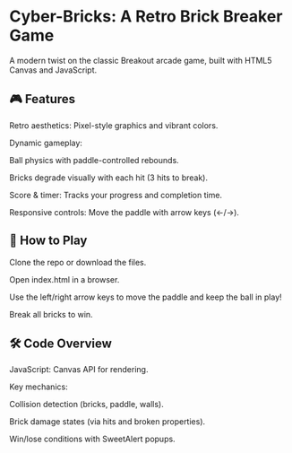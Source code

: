 <h1>Cyber-Bricks: A Retro Brick Breaker Game</h1>
A modern twist on the classic Breakout arcade game, built with HTML5 Canvas and JavaScript.

<h2>🎮 Features</h2>
Retro aesthetics: Pixel-style graphics and vibrant colors.

Dynamic gameplay:

Ball physics with paddle-controlled rebounds.

Bricks degrade visually with each hit (3 hits to break).

Score & timer: Tracks your progress and completion time.

Responsive controls: Move the paddle with arrow keys (←/→).

<h2>🚀 How to Play</h2>
Clone the repo or download the files.

Open index.html in a browser.

Use the left/right arrow keys to move the paddle and keep the ball in play!

Break all bricks to win.

<h2>🛠️ Code Overview</h2>
JavaScript: Canvas API for rendering.

Key mechanics:

Collision detection (bricks, paddle, walls).

Brick damage states (via hits and broken properties).

Win/lose conditions with SweetAlert popups.

